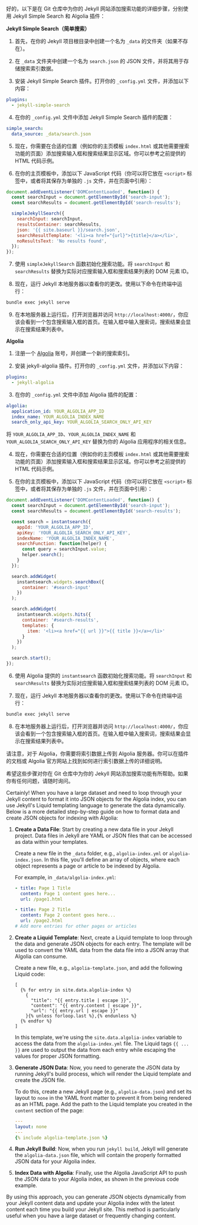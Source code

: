 好的，以下是在 Git 仓库中为你的 Jekyll 网站添加搜索功能的详细步骤，分别使用 Jekyll Simple Search 和 Algolia 插件：

**Jekyll Simple Search（简单搜索）**

1. 首先，在你的 Jekyll 项目根目录中创建一个名为 `_data` 的文件夹（如果不存在）。

2. 在 `_data` 文件夹中创建一个名为 `search.json` 的 JSON 文件，并将其用于存储搜索索引数据。

3. 安装 Jekyll Simple Search 插件。打开你的 `_config.yml` 文件，并添加以下内容：

```yaml
plugins:
  - jekyll-simple-search
```

4. 在你的 `_config.yml` 文件中添加 Jekyll Simple Search 插件的配置：

```yaml
simple_search:
  data_source: _data/search.json
```

5. 现在，你需要在合适的位置（例如你的主页模板 `index.html` 或其他需要搜索功能的页面）添加搜索输入框和搜索结果显示区域。你可以参考之前提供的 HTML 代码示例。

6. 在你的主页模板中，添加以下 JavaScript 代码（你可以将它放在 `<script>` 标签中，或者将其保存为单独的 `.js` 文件，并在页面中引用）：

```javascript
document.addEventListener('DOMContentLoaded', function() {
  const searchInput = document.getElementById('search-input');
  const searchResults = document.getElementById('search-results');

  simpleJekyllSearch({
    searchInput: searchInput,
    resultsContainer: searchResults,
    json: '{{ site.baseurl }}/search.json',
    searchResultTemplate: '<li><a href="{url}">{title}</a></li>',
    noResultsText: 'No results found',
  });
});
```

7. 使用 `simpleJekyllSearch` 函数初始化搜索功能。将 `searchInput` 和 `searchResults` 替换为实际对应搜索输入框和搜索结果列表的 DOM 元素 ID。

8. 现在，运行 Jekyll 本地服务器以查看你的更改。使用以下命令在终端中运行：

```bash
bundle exec jekyll serve
```

9. 在本地服务器上运行后，打开浏览器并访问 `http://localhost:4000/`，你应该会看到一个包含搜索输入框的首页。在输入框中输入搜索词，搜索结果会显示在搜索结果列表中。

**Algolia**

1. 注册一个 [Algolia](https://www.algolia.com/) 账号，并创建一个新的搜索索引。

2. 安装 jekyll-algolia 插件。打开你的 `_config.yml` 文件，并添加以下内容：

```yaml
plugins:
  - jekyll-algolia
```

3. 在你的 `_config.yml` 文件中添加 Algolia 插件的配置：

```yaml
algolia:
  application_id: YOUR_ALGOLIA_APP_ID
  index_name: YOUR_ALGOLIA_INDEX_NAME
  search_only_api_key: YOUR_ALGOLIA_SEARCH_ONLY_API_KEY
```

将 `YOUR_ALGOLIA_APP_ID`、`YOUR_ALGOLIA_INDEX_NAME` 和 `YOUR_ALGOLIA_SEARCH_ONLY_API_KEY` 替换为你的 Algolia 应用程序的相关信息。

4. 现在，你需要在合适的位置（例如你的主页模板 `index.html` 或其他需要搜索功能的页面）添加搜索输入框和搜索结果显示区域。你可以参考之前提供的 HTML 代码示例。

5. 在你的主页模板中，添加以下 JavaScript 代码（你可以将它放在 `<script>` 标签中，或者将其保存为单独的 `.js` 文件，并在页面中引用）：

```javascript
document.addEventListener('DOMContentLoaded', function() {
  const searchInput = document.getElementById('search-input');
  const searchResults = document.getElementById('search-results');

  const search = instantsearch({
    appId: 'YOUR_ALGOLIA_APP_ID',
    apiKey: 'YOUR_ALGOLIA_SEARCH_ONLY_API_KEY',
    indexName: 'YOUR_ALGOLIA_INDEX_NAME',
    searchFunction: function(helper) {
      const query = searchInput.value;
      helper.search();
    }
  });

  search.addWidget(
    instantsearch.widgets.searchBox({
      container: '#search-input'
    })
  );

  search.addWidget(
    instantsearch.widgets.hits({
      container: '#search-results',
      templates: {
        item: '<li><a href="{{ url }}">{{ title }}</a></li>'
      }
    })
  );

  search.start();
});
```

6. 使用 Algolia 提供的 `instantsearch` 函数初始化搜索功能。将 `searchInput` 和 `searchResults` 替换为实际对应搜索输入框和搜索结果列表的 DOM 元素 ID。

7. 现在，运行 Jekyll 本地服务器以查看你的更改。使用以下命令在终端中运行：

```bash
bundle exec jekyll serve
```

8. 在本地服务器上运行后，打开浏览器并访问 `http://localhost:4000/`，你应该会看到一个包含搜索输入框的首页。在输入框中输入搜索词，搜索结果会显示在搜索结果列表中。

请注意，对于 Algolia，你需要将索引数据上传到 Algolia 服务器。你可以在插件的文档或 Algolia 官方网站上找到如何进行索引数据上传的详细说明。

希望这些步骤对你在 Git 仓库中为你的 Jekyll 网站添加搜索功能有所帮助。如果你有任何问题，请随时询问。






Certainly! When you have a large dataset and need to loop through your Jekyll content to format it into JSON objects for the Algolia index, you can use Jekyll's Liquid templating language to generate the data dynamically. Below is a more detailed step-by-step guide on how to format data and create JSON objects for indexing with Algolia:

1. **Create a Data File**: Start by creating a new data file in your Jekyll project. Data files in Jekyll are YAML or JSON files that can be accessed as data within your templates.

   Create a new file in the `_data` folder, e.g., `algolia-index.yml` or `algolia-index.json`. In this file, you'll define an array of objects, where each object represents a page or article to be indexed by Algolia.

   For example, in `_data/algolia-index.yml`:

   ```yaml
   - title: Page 1 Title
     content: Page 1 content goes here...
     url: /page1.html

   - title: Page 2 Title
     content: Page 2 content goes here...
     url: /page2.html
   # Add more entries for other pages or articles
   ```

2. **Create a Liquid Template**: Next, create a Liquid template to loop through the data and generate JSON objects for each entry. The template will be used to convert the YAML data from the data file into a JSON array that Algolia can consume.

   Create a new file, e.g., `algolia-template.json`, and add the following Liquid code:

   ```liquid
   [
     {% for entry in site.data.algolia-index %}
       {
         "title": "{{ entry.title | escape }}",
         "content": "{{ entry.content | escape }}",
         "url": "{{ entry.url | escape }}"
       }{% unless forloop.last %},{% endunless %}
     {% endfor %}
   ]
   ```

   In this template, we're using the `site.data.algolia-index` variable to access the data from the `algolia-index.yml` file. The Liquid tags `{{ ... }}` are used to output the data from each entry while escaping the values for proper JSON formatting.

3. **Generate JSON Data**: Now, you need to generate the JSON data by running Jekyll's build process, which will render the Liquid template and create the JSON file.

   To do this, create a new Jekyll page (e.g., `algolia-data.json`) and set its layout to `none` in the YAML front matter to prevent it from being rendered as an HTML page. Add the path to the Liquid template you created in the `content` section of the page:

   ```yaml
   ---
   layout: none
   ---
   {% include algolia-template.json %}
   ```

4. **Run Jekyll Build**: Now, when you run `jekyll build`, Jekyll will generate the `algolia-data.json` file, which will contain the properly formatted JSON data for your Algolia index.

5. **Index Data with Algolia**: Finally, use the Algolia JavaScript API to push the JSON data to your Algolia index, as shown in the previous code example.

By using this approach, you can generate JSON objects dynamically from your Jekyll content data and update your Algolia index with the latest content each time you build your Jekyll site. This method is particularly useful when you have a large dataset or frequently changing content.

